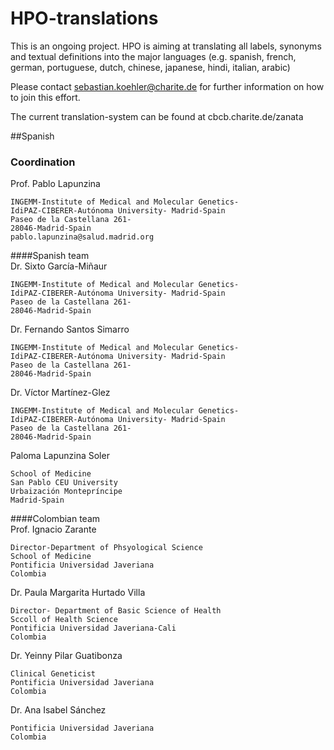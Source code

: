
# HPO-translations
This is an ongoing project. HPO is aiming at translating all labels, synonyms and textual definitions into the major languages (e.g. spanish, french, german, portuguese, dutch, chinese, japanese, hindi, italian, arabic)

Please contact sebastian.koehler@charite.de for further information on how to join this effort.

The current translation-system can be found at cbcb.charite.de/zanata

##Spanish

### Coordination	
Prof. Pablo Lapunzina

    INGEMM-Institute of Medical and Molecular Genetics-
    IdiPAZ-CIBERER-Autónoma University- Madrid-Spain
    Paseo de la Castellana 261-
    28046-Madrid-Spain
    pablo.lapunzina@salud.madrid.org

####Spanish team	
Dr. Sixto García-Miñaur

    INGEMM-Institute of Medical and Molecular Genetics-
    IdiPAZ-CIBERER-Autónoma University- Madrid-Spain
    Paseo de la Castellana 261-
    28046-Madrid-Spain

Dr. Fernando Santos Simarro

    INGEMM-Institute of Medical and Molecular Genetics-
    IdiPAZ-CIBERER-Autónoma University- Madrid-Spain
    Paseo de la Castellana 261-
    28046-Madrid-Spain

Dr. Víctor Martínez-Glez

    INGEMM-Institute of Medical and Molecular Genetics-
    IdiPAZ-CIBERER-Autónoma University- Madrid-Spain
    Paseo de la Castellana 261-
    28046-Madrid-Spain

Paloma Lapunzina Soler

    School of Medicine
    San Pablo CEU University
    Urbaización Montepríncipe
    Madrid-Spain

####Colombian team	
Prof. Ignacio Zarante

    Director-Department of Phsyological Science
    School of Medicine
    Pontificia Universidad Javeriana
    Colombia

Dr. Paula Margarita Hurtado Villa

    Director- Department of Basic Science of Health
    Sccoll of Health Science
    Pontificia Universidad Javeriana-Cali
    Colombia

Dr. Yeinny Pilar Guatibonza

    Clinical Geneticist 
    Pontificia Universidad Javeriana
    Colombia

Dr. Ana Isabel Sánchez

    Pontificia Universidad Javeriana
    Colombia


